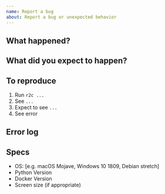```yaml
---
name: Report a bug
about: Report a bug or unexpected behavior
---
```


## What happened?

<!-- Replace this with a clear and concise description of what the bug is. -->

## What did you expect to happen?

<!-- Replace this with a description of what behavior you expected -->

## To reproduce

<!-- Replace this with steps to reproduce the behavior: -->

1. Run `r2c ...`
2. See `...`
3. Expect to see `...`
4. See error

## Error log

<!-- Replace this with the stack trace for the error as well as other additional information: -->

## Specs

- OS: [e.g. macOS Mojave, Windows 10 1809, Debian stretch]
- Python Version
- Docker Version
- Screen size (if appropriate)
